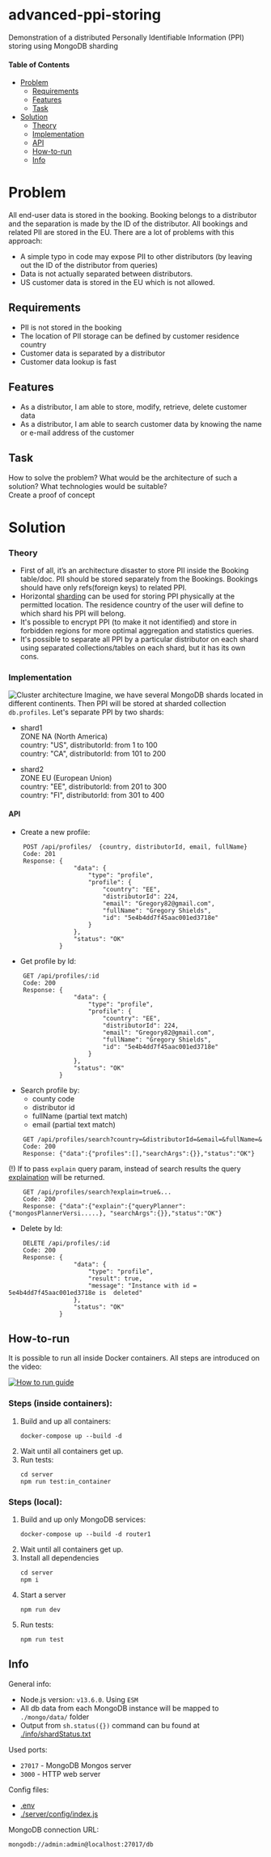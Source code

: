 # advanced-ppi-storing
Demonstration of a distributed Personally Identifiable Information  (PPI) storing using MongoDB sharding

#### Table of Contents
- [Problem](#Problem)
    * [Requirements](#Requirements)
    * [Features](#Features)
    * [Task](#Task)
- [Solution](#Solution)
    * [Theory](#Theory)
    * [Implementation](#Implementation)
    * [API](#API)
    * [How-to-run](#How-to-run)
    * [Info](#Info)

# Problem
All end-user data is stored in the booking. Booking belongs to a distributor and the separation is
made by the ID of the distributor. All bookings and related PII are stored in the EU. 
There are a lot of problems with this approach:
* A simple typo in code may expose PII to other distributors (by leaving out the ID of the distributor from queries)
* Data is not actually separated between distributors.
* US customer data is stored in the EU which is not allowed.

## Requirements
* PII is not stored in the booking
* The location of PII storage can be defined by customer residence country
* Customer data is separated by a distributor
* Customer data lookup is fast

## Features
* As a distributor, I am able to store, modify, retrieve, delete customer data
* As a distributor, I am able to search customer data by knowing the name or e-mail address of the customer

## Task
How to solve the problem?
What would be the architecture of such a solution? What technologies would be suitable? \
Create a proof of concept

# Solution
### Theory
* First of all, it’s an architecture disaster to store PII inside the Booking table/doc. PII should be stored separately 
from the Bookings. Bookings should have only refs(foreign keys) to related PPI.
* Horizontal [sharding](https://www.digitalocean.com/community/tutorials/understanding-database-sharding) can be used for
 storing PPI physically at the permitted location. The residence country of the user will define to which shard his PPI will belong.
* It's possible to encrypt PPI (to make it not identified) and store in forbidden regions for more optimal aggregation and statistics queries.
* It's possible to separate all PPI by a particular distributor on each shard using separated collections/tables on each shard, but it has its own cons.

### Implementation 
![Cluster architecture](info/cluster.jpg "Cluster architecture")
Imagine, we have several MongoDB shards located in different continents. Then PPI will be stored at sharded collection 
`db.profiles`. Let's separate PPI by two shards:

- shard1\
ZONE NA (North America) \
country: "US", distributorId: from 1   to 100\
country: "CA", distributorId: from 101 to 200

- shard2 \
ZONE EU (European Union)\
country: "EE", distributorId: from 201 to 300\
country: "FI", distributorId: from 301 to 400

#### API
- Create a new profile:

```
    POST /api/profiles/  {country, distributorId, email, fullName}
    Code: 201
    Response: {
                  "data": {
                      "type": "profile",
                      "profile": {
                          "country": "EE",
                          "distributorId": 224,
                          "email": "Gregory82@gmail.com",
                          "fullName": "Gregory Shields",
                          "id": "5e4b4dd7f45aac001ed3718e"
                      }
                  },
                  "status": "OK"
              }
```

- Get profile by Id:

```
    GET /api/profiles/:id
    Code: 200
    Response: {
                  "data": {
                      "type": "profile",
                      "profile": {
                          "country": "EE",
                          "distributorId": 224,
                          "email": "Gregory82@gmail.com",
                          "fullName": "Gregory Shields",
                          "id": "5e4b4dd7f45aac001ed3718e"
                      }
                  },
                  "status": "OK"
              }
```

- Search profile by:
    - county code
    - distributor id
    - fullName (partial text match)
    - email (partial text match)  

```
    GET /api/profiles/search?country=&distributorId=&email=&fullName=&
    Code: 200
    Response: {"data":{"profiles":[],"searchArgs":{}},"status":"OK"}
```

(!) If to pass `explain` query param, instead of search results the query [explaination](https://docs.mongodb.com/manual/reference/method/cursor.explain/) will be returned.

```
    GET /api/profiles/search?explain=true&...
    Code: 200
    Response: {"data":{"explain":{"queryPlanner":{"mongosPlannerVersi.....}, "searchArgs":{}},"status":"OK"}
```

- Delete by Id:

```
    DELETE /api/profiles/:id
    Code: 200
    Response: {
                  "data": {
                      "type": "profile",
                      "result": true,
                      "message": "Instance with id = 5e4b4dd7f45aac001ed3718e is  deleted"
                  },
                  "status": "OK"
              }
```

## How-to-run
It is possible to run all inside Docker containers. All steps are introduced on the video:

[![How to run guide](http://img.youtube.com/vi/WRI-uTpFWl8/0.jpg)](http://www.youtube.com/watch?v=WRI-uTpFWl8 "How to run")

### Steps (inside containers):
1) Build and up all containers:
    ```
    docker-compose up --build -d
    ```
2) Wait until all containers get up.
3) Run tests:
   ```
   cd server
   npm run test:in_container
   ```
### Steps (local):
1) Build and up only MongoDB services:
    ```
    docker-compose up --build -d router1
    ```
2) Wait until all containers get up.
3) Install all dependencies
    ```
    cd server
    npm i
    ```
3) Start a server
    ```
    npm run dev
    ```
4) Run tests:
   ```
   npm run test
   ```
## Info

General info:
- Node.js version: `v13.6.0`. Using `ESM`
- All db data from each MongoDB instance will be mapped to `./mongo/data/` folder
- Output from `sh.status({})` command can bu found at [./info/shardStatus.txt](./info/shardStatus.txt)

Used ports:  
- `27017` - MongoDB Mongos server
- `3000`  - HTTP web server

Config files:
- [.env](.env)
- [./server/config/index.js](./server/config/index.js)

MongoDB connection URL: 

    mongodb://admin:admin@localhost:27017/db



 

